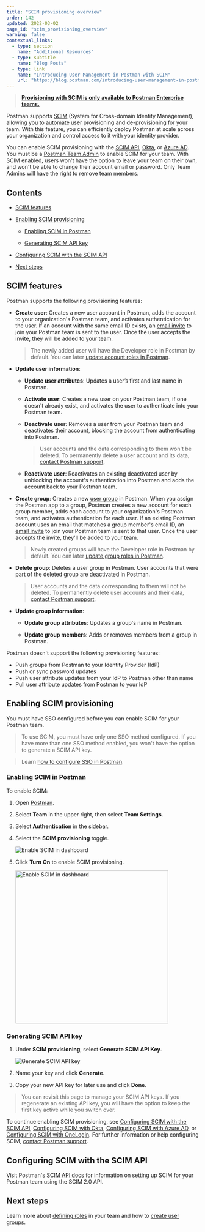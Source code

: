 ```yaml
---
title: "SCIM provisioning overview"
order: 142
updated: 2022-03-02
page_id: "scim_provisioning_overview"
warning: false
contextual_links:
  - type: section
    name: "Additional Resources"
  - type: subtitle
    name: "Blog Posts"
  - type: link
    name: "Introducing User Management in Postman with SCIM"
    url: "https://blog.postman.com/introducing-user-management-in-postman-with-scim/"
---
```


> **[Provisioning with SCIM is only available to Postman Enterprise teams.](https://www.postman.com/pricing)**

Postman supports [SCIM](https://datatracker.ietf.org/doc/html/rfc7642) (System for Cross-domain Identity Management), allowing you to automate user provisioning and de-provisioning for your team. With this feature, you can efficiently deploy Postman at scale across your organization and control access to it with your identity provider.

You can enable SCIM provisioning with the [SCIM API](#configuring-scim-with-the-scim-api), [Okta](/docs/administration/scim-provisioning/configuring-scim-with-okta/), or [Azure AD](/docs/administration/scim-provisioning/configuring-scim-with-azure-ad/). You must be a [Postman Team Admin](/docs/collaborating-in-postman/roles-and-permissions/#team-roles) to enable SCIM for your team. With SCIM enabled, users won't have the option to leave your team on their own, and won't be able to change their account email or password. Only Team Admins will have the right to remove team members.

## Contents

* [SCIM features](#scim-features)

* [Enabling SCIM provisioning](#enabling-scim-provisioning)

    * [Enabling SCIM in Postman](#enabling-scim-in-postman)

    * [Generating SCIM API key](#generating-scim-api-key)

* [Configuring SCIM with the SCIM API](#configuring-scim-with-the-scim-api)

* [Next steps](#next-steps)

## SCIM features

Postman supports the following provisioning features:

* **Create user**: Creates a new user account in Postman, adds the account to your organization's Postman team, and activates authentication for the user. If an account with the same email ID exists, an [email invite](/docs/administration/managing-your-team/managing-your-team/#inviting-users) to join your Postman team is sent to the user. Once the user accepts the invite, they will be added to your team.

    > The newly added user will have the Developer role in Postman by default. You can later [update account roles in Postman](/docs/administration/managing-your-team/managing-your-team/#managing-team-roles).

* **Update user information**:

    * **Update user attributes**: Updates a user’s first and last name in Postman.

    * **Activate user**: Creates a new user on your Postman team, if one doesn't already exist, and activates the user to authenticate into your Postman team.

    * **Deactivate user**: Removes a user from your Postman team and deactivates their account, blocking the account from authenticating into Postman.

        > User accounts and the data corresponding to them won't be deleted. To permanently delete a user account and its data, [contact Postman support](https://www.postman.com/support/).

    * **Reactivate user**: Reactivates an existing deactivated user by unblocking the account's authentication into Postman and adds the account back to your Postman team.

* **Create group**: Creates a new [user group](/docs/administration/managing-your-team/user-groups/) in Postman. When you assign the Postman app to a group, Postman creates a new account for each group member, adds each account to your organization's Postman team, and activates authentication for each user. If an existing Postman account uses an email that matches a group member's email ID, an [email invite](/docs/administration/managing-your-team/managing-your-team/#inviting-users) to join your Postman team is sent to that user. Once the user accepts the invite, they'll be added to your team.

    > Newly created groups will have the Developer role in Postman by default. You can later [update group roles in Postman](/docs/administration/managing-your-team/managing-your-team/#managing-team-roles).

* **Delete group**: Deletes a user group in Postman. User accounts that were part of the deleted group are deactivated in Postman.

    > User accounts and the data corresponding to them will not be deleted. To permanently delete user accounts and their data, [contact Postman support](https://www.postman.com/support/).

* **Update group information**:

    * **Update group attributes**: Updates a group's name in Postman.

    * **Update group members**: Adds or removes members from a group in Postman.

Postman doesn't support the following provisioning features:

* Push groups from Postman to your Identity Provider (IdP)
* Push or sync password updates
* Push user attribute updates from your IdP to Postman other than name
* Pull user attribute updates from Postman to your IdP

## Enabling SCIM provisioning

You must have SSO configured before you can enable SCIM for your Postman team.

> To use SCIM, you must have only one SSO method configured. If you have more than one SSO method enabled, you won't have the option to generate a SCIM API key.

<!-- -->
> Learn [how to configure SSO in Postman](/docs/administration/sso/admin-sso/).

### Enabling SCIM in Postman

To enable SCIM:

1. Open [Postman](https://go.postman.co/home).
1. Select **Team** in the upper right, then select **Team Settings**.
1. Select **Authentication** in the sidebar.
1. Select the **SCIM provisioning** toggle.

    <img alt="Enable SCIM in dashboard" src="https://assets.postman.com/postman-docs/auth-enable-scim-v9.jpg"/>

1. Click **Turn On** to enable SCIM provisioning.

    <img alt="Enable SCIM in dashboard" src="https://assets.postman.com/postman-docs/turn-on-scim-provisioning-1.jpg" width="400px"/>

### Generating SCIM API key

1. Under **SCIM provisioning**, select **Generate SCIM API Key**.

    <img alt="Generate SCIM API key" src="https://assets.postman.com/postman-docs/generate-scim-api-key-v9.jpg"/>

1. Name your key and click **Generate**.
1. Copy your new API key for later use and click **Done**.

> You can revisit this page to manage your SCIM API keys. If you regenerate an existing API key, you will have the option to keep the first key active while you switch over.

To continue enabling SCIM provisioning, see [Configuring SCIM with the SCIM API](#configuring-scim-with-the-scim-api), [Configuring SCIM with Okta](/docs/administration/scim-provisioning/configuring-scim-with-okta/), [Configuring SCIM with Azure AD](/docs/administration/scim-provisioning/configuring-scim-with-azure-ad/), or [Configuring SCIM with OneLogin](/docs/administration/scim-provisioning/configuring-scim-with-onelogin/). For further information or help configuring SCIM, [contact Postman support](https://www.postman.com/support/).

## Configuring SCIM with the SCIM API

Visit Postman's [SCIM API docs](https://www.postman.com/postman/workspace/scim/documentation/6248949-de4a96e2-9ebf-426f-bc55-4c5f2de51ab2) for information on setting up SCIM for your Postman team using the SCIM 2.0 API.

## Next steps

Learn more about [defining roles](/docs/collaborating-in-postman/roles-and-permissions/) in your team and how to [create user groups](/docs/administration/managing-your-team/user-groups/).
